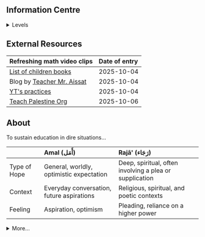 


## Information Centre 

<details>

<summary>Levels </summary>
| Age | Grade | Level in Palestine |
| :-- | :-- | :-- |
| 9-10 | 7 | Middle school 1 |
| 11-12 | 8 | Middle school 2 |
| 13-14 | 9 | Middle school 3 |
| 15-16 | 10 | Middle school 4 |
| 16-18 | 11-12 | Middle school 5 |

</details>


## External Resources

| Refreshing math video clips | Date of entry |
| :-- | :-- |
| [List of children books](https://muslimmatters.org/2023/11/19/from-the-muslimmatters-bookshelf-palestinian-literature) | 2025-10-04 |
| Blog by [Teacher Mr. Aissat](https://www.facebook.com/mr.abdelmalek.aissat.blog/) | 2025-10-04 |
| [YT's practices](practices) | 2025-10-04 |
| [Teach Palestine Org](https://teachpalestine.org/resources-gaza/) | 2025-10-06 |

## About

To sustain education in dire situations...

| 	| Amal (أَمَل)	| Rajā' (رَجَاء) |
| :-- | :-- | :-- |
| Type of Hope	| General, worldly, optimistic expectation | Deep, spiritual, often involving a plea or supplication |
| Context |	Everyday conversation, future aspirations | Religious, spiritual, and poetic contexts |
| Feeling	| Aspiration, optimism | Pleading, reliance on a higher power |

<details>

<summary>More...</summary>

```
1. Empowerment (تَمْكِين - Tamkeen)

This is perhaps the most powerful concept that fits. Education is the tool, hope is the outlook, but empowerment is the state of being that connects them.

Education provides knowledge and skills.

Empowerment is the process of using that knowledge to gain agency, to feel capable of shaping your own life and future.

Hope is the natural outcome of feeling empowered. When you believe you have the ability to effect change, hope flourishes.

So, Tamkeen is the bridge built by education that you walk across toward a hopeful future.

```

```
2. Aspiration (طُمُوح - Tumuḥ)

Aspiration is what gives hope a direction.

Education shows you what is possible in the world. It opens your eyes to new horizons and possibilities.

Aspiration is the specific goal or dream that forms from that new awareness. It’s the act of aiming for something better.

Hope is the fuel for that aspiration.

Education plants the seeds of what could be, aspiration is the seedling that sprouts, and hope is the sunlight that helps it grow.
```

```
3. The Future (ٱلْمُسْتَقْبَل - Al-Mustaqbal)

This is the most fundamental connector. Both education and hope are entirely oriented towards the future.

You pursue education not just for today, but as an investment in your future self and your future opportunities.

You feel hope not about the past, but for a future that can be better than the present.

The "in between" is the very concept of the future itself—a space that education prepares you for and that hope allows you to believe in.

So, what lies in between? Empowerment, Aspiration, and the very notion of The Future itself. It's the active, dynamic space where learning turns into believing and believing turns into doing.
```

</details>

